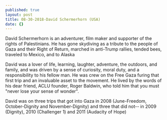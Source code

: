 ```yaml
---
published: true
layout: post
title: 08-30-2018-David Schermerhorn (USA)
date: {}
---
```


David Schermerhorn is an adventurer, film maker and supporter of the rights of Palestinians. He has gone skydiving as a tribute to the people of Gaza and their Right of Return, marched in anti-Trump rallies, tended bees, traveled to Mexico, and to Alaska 

David was a lover of life, learning, laughter, adventure, the outdoors, and family, and was driven by a sense of curiosity, moral duty, and a responsibility to his fellow man. He was crew on the Free Gaza furing that first trip and an invaluable asset to the movement. He lived by the words of his dear friend, ACLU founder, Roger Baldwin, who told him that you must "never lose your sense of wonder".

David was on three trips that got into Gaza in 2008 (June-Freedom, October-Dignity and November-Dignity) and three that did not-- in 2009 (Dignity), 2010 (Challenger 1)  and 2011 (Audacity of Hope)
